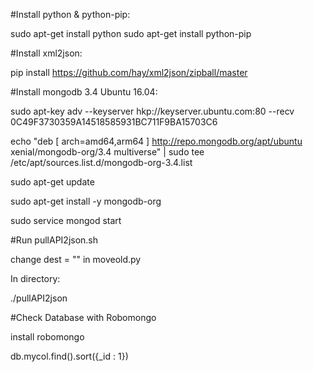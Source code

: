 #Install python & python-pip:

sudo apt-get install python
sudo apt-get install python-pip

#Install xml2json:

pip install https://github.com/hay/xml2json/zipball/master

#Install mongodb 3.4 Ubuntu 16.04:

sudo apt-key adv --keyserver hkp://keyserver.ubuntu.com:80 --recv 0C49F3730359A14518585931BC711F9BA15703C6

echo "deb [ arch=amd64,arm64 ] http://repo.mongodb.org/apt/ubuntu xenial/mongodb-org/3.4 multiverse" | sudo tee /etc/apt/sources.list.d/mongodb-org-3.4.list

sudo apt-get update

sudo apt-get install -y mongodb-org

sudo service mongod start

#Run pullAPI2json.sh

change dest = "" in moveold.py

In directory:

./pullAPI2json

#Check Database with Robomongo

install robomongo

db.mycol.find().sort({_id : 1})